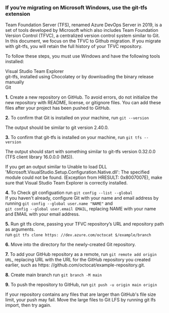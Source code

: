 ### If you’re migrating on Microsoft Windows, use the git-tfs extension ###

Team Foundation Server (TFS), renamed Azure DevOps Server in 2019, is a set of tools developed by Microsoft which also includes Team Foundation Version Control (TFVC), a centralized version control system similar to Git.
In this document, we focus on the TFVC to Github migration.
If you migrate with git-tfs, you will retain the full history of your TFVC repository.

To follow these steps, you must use Windows and have the following tools installed:

Visual Studio Team Explorer <br>
git-tfs, installed using Chocolatey or by downloading the binary release manually <br>
Git

**1.** Create a new repository on GitHub. To avoid errors, do not initialize the new repository with README, license, or gitignore files. You can add these files after your project has been pushed to GitHub. 

**2.** To confirm that Git is installed on your machine, run ```git --version```

The output should be similar to git version 2.40.0.

**3.** To confirm that git-tfs is installed on your machine, run ```git tfs --version```

The output should start with something similar to git-tfs version 0.32.0.0 (TFS client library 16.0.0.0 (MS)).

If you get an output similar to Unable to load DLL 'Microsoft.VisualStudio.Setup.Configuration.Native.dll': The specified module could not be found. (Exception from HRESULT: 0x8007007E), make sure that Visual Studio Team Explorer is correctly installed.

**4.** To Check git configuation run ```git config --list --global```<br> If you haven't already, configure Git with your name and email address by running ```git config --global user.name "NAME"``` and <br>```git config --global user.email EMAIL```, replacing NAME with your name and EMAIL with your email address.

**5.** Run git tfs clone, passing your TFVC repository’s URL and repository path as arguments. <br> run ``` git tfs clone https: //dev.azure.com/octocat $/example/branch ```

**6.** Move into the directory for the newly-created Git repository.

**7.** To add your GitHub repository as a remote, run ```git remote add origin URL```, replacing URL with the URL for the GitHub repository you created earlier, such as https: //github.com/octocat/example-repository.git.
   
**8.** Create main branch run  ```git branch -M main```

**9.** To push the repository to GitHub, run ```git push -u origin main origin ```

If your repository contains any files that are larger than GitHub's file size limit, your push may fail. Move the large files to Git LFS by running git lfs import, then try again.

